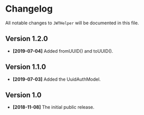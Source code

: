 # Changelog

All notable changes to `JWTHelper` will be documented in this file.

## Version 1.2.0

* **[2019-07-04]** Added fromUUID() and toUUID().

## Version 1.1.0

* **[2019-07-03]** Added the UuidAuthModel.

## Version 1.0

* **[2018-11-08]** The initial public release.

